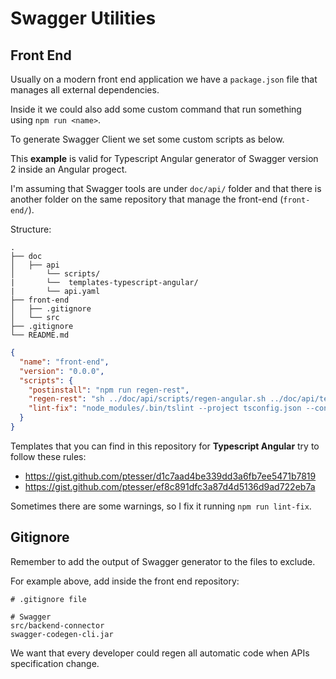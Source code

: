 # Swagger Utilities


## Front End

Usually on a modern front end application we have a `package.json` file that manages all external dependencies.

Inside it we could also add some custom command that run something using `npm run <name>`.

To generate Swagger Client we set some custom scripts as below.

This **example** is valid for Typescript Angular generator of Swagger version 2 inside an Angular progect.

I'm assuming that Swagger tools are under `doc/api/` folder and that there is another folder on the same repository that manage the front-end (`front-end/`).

Structure:

```
.
├── doc
│   ├── api
│       └── scripts/
|       └──  templates-typescript-angular/
|       └── api.yaml
├── front-end
│   ├── .gitignore
│   └── src
├── .gitignore
└── README.md

```

```JSON
{
  "name": "front-end",
  "version": "0.0.0",
  "scripts": {
    "postinstall": "npm run regen-rest",
    "regen-rest": "sh ../doc/api/scripts/regen-angular.sh ../doc/api/templates-typescript-angular ../front-end/src/backend-connector/ ../doc/api/rest-api.yaml",
    "lint-fix": "node_modules/.bin/tslint --project tsconfig.json --config tslint.json --fix ./src/backend-connector/**/*.ts --format verbose"
  }
}
```

Templates that you can find in this repository for **Typescript Angular** try to follow these rules:

- https://gist.github.com/ptesser/d1c7aad4be339dd3a6fb7ee5471b7819
- https://gist.github.com/ptesser/ef8c891dfc3a87d4d5136d9ad722eb7a

Sometimes there are some warnings, so I fix it running `npm run lint-fix`.

## Gitignore

Remember to add the output of Swagger generator to the files to exclude.

For example above, add inside the front end repository:

```
# .gitignore file

# Swagger
src/backend-connector
swagger-codegen-cli.jar
```

We want that every developer could regen all automatic code when APIs specification change.